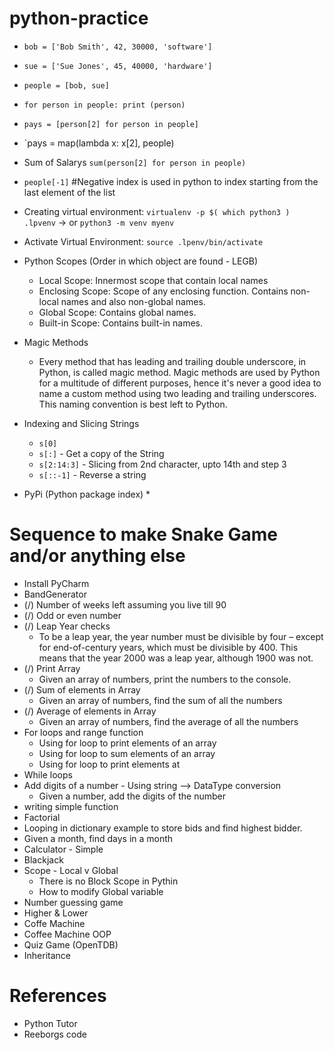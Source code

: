 # python-practice

* `bob = ['Bob Smith', 42, 30000, 'software']` 
* `sue = ['Sue Jones', 45, 40000, 'hardware']`
* `people = [bob, sue]`
* `for person in people:
        print (person)
  `
* `pays = [person[2] for person in people]`
* `pays = map(lambda x: x[2], people)
* Sum of Salarys `sum(person[2] for person in people)`
* `people[-1]` #Negative index is used in python to index starting from the last element of the list

* Creating virtual environment: `virtualenv -p $( which python3 ) .lpvenv`
    -> or `python3 -m venv myenv`

* Activate Virtual Environment: `source .lpenv/bin/activate`

* Python Scopes (Order in which object are found - LEGB)
    * Local Scope: Innermost scope that contain local names
    * Enclosing Scope: Scope of any enclosing function. Contains non-local names and also 
    non-global names.
    * Global Scope: Contains global names.
    * Built-in Scope: Contains built-in names.
    
* Magic Methods
    * Every method that has leading and trailing double underscore, in Python, is called magic 
    method. Magic methods are used by Python for a multitude of different purposes, hence 
    it's never a good idea to name a custom method using two leading and trailing 
    underscores. This naming convention is best left to Python.
    
* Indexing and Slicing Strings
    * `s[0]`
    * `s[:]` - Get a copy of the String
    * `s[2:14:3]` - Slicing from 2nd character, upto 14th and step 3
    * `s[::-1]` - Reverse a string

* PyPi (Python package index)
  * 

# Sequence to make Snake Game and/or anything else
* Install PyCharm
* BandGenerator
* (/) Number of weeks left assuming you live till 90
* (/) Odd or even number
* (/) Leap Year checks
    * To be a leap year, the year number must be divisible by four – except for end-of-century years, which must be divisible by 400. This means that the year 2000 was a leap year, although 1900 was not.
* (/) Print Array
    * Given an array of numbers, print the numbers to the console.
* (/) Sum of elements in Array
    * Given an array of numbers, find the sum of all the numbers
* (/) Average of elements in Array
    * Given an array of numbers, find the average of all the numbers
* For loops and range function
    * Using for loop to print elements of an array
    * Using for loop to sum elements of an array
    * Using for loop to print elements at 
* While loops
* Add digits of a number - Using string --> DataType conversion
    * Given a number, add the digits of the number
* writing simple function
* Factorial
* Looping in dictionary example to store bids and find highest bidder.
* Given a month, find days in a month
* Calculator - Simple
* Blackjack
* Scope - Local v Global
    * There is no Block Scope in Pythin
    * How to modify Global variable
* Number guessing game
* Higher & Lower
* Coffe Machine
* Coffee Machine OOP
* Quiz Game (OpenTDB)
* Inheritance

# References
* Python Tutor
* Reeborgs code
